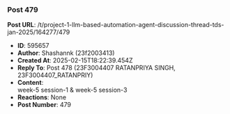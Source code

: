 ### Post 479
**Post URL**: /t/project-1-llm-based-automation-agent-discussion-thread-tds-jan-2025/164277/479
- **ID**: 595657
- **Author**: Shashannk (23f2003413)
- **Created At**: 2025-02-15T18:22:39.454Z
- **Reply To**: Post 478 (23F3004407 RATANPRIYA SINGH, 23F3004407_RATANPRIY)
- **Content**:  
  week-5 session-1 &amp; week-5 session-3
- **Reactions**: None
- **Post Number**: 479

